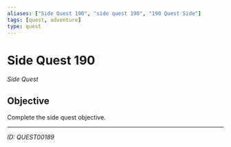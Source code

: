 ```yaml
---
aliases: ["Side Quest 190", "side quest 190", "190 Quest Side"]
tags: [quest, adventure]
type: quest
---
```


# Side Quest 190

*Side Quest*

## Objective
Complete the side quest objective.

---
*ID: QUEST00189*